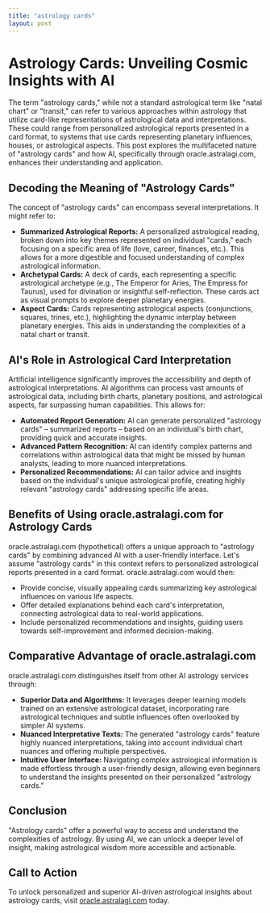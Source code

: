 ```yaml
---
title: "astrology cards"
layout: post
---
```


# Astrology Cards: Unveiling Cosmic Insights with AI

The term "astrology cards," while not a standard astrological term like "natal chart" or "transit," can refer to various approaches within astrology that utilize card-like representations of astrological data and interpretations.  These could range from personalized astrological reports presented in a card format, to systems that use cards representing planetary influences, houses, or astrological aspects.  This post explores the multifaceted nature of "astrology cards" and how AI, specifically through oracle.astralagi.com, enhances their understanding and application.

##  Decoding the Meaning of "Astrology Cards"

The concept of "astrology cards" can encompass several interpretations.  It might refer to:

* **Summarized Astrological Reports:**  A personalized astrological reading, broken down into key themes represented on individual "cards," each focusing on a specific area of life (love, career, finances, etc.). This allows for a more digestible and focused understanding of complex astrological information.
* **Archetypal Cards:**  A deck of cards, each representing a specific astrological archetype (e.g., The Emperor for Aries, The Empress for Taurus), used for divination or insightful self-reflection.  These cards act as visual prompts to explore deeper planetary energies.
* **Aspect Cards:** Cards representing astrological aspects (conjunctions, squares, trines, etc.), highlighting the dynamic interplay between planetary energies. This aids in understanding the complexities of a natal chart or transit.


## AI's Role in Astrological Card Interpretation

Artificial intelligence significantly improves the accessibility and depth of astrological interpretations. AI algorithms can process vast amounts of astrological data, including birth charts, planetary positions, and astrological aspects, far surpassing human capabilities. This allows for:

* **Automated Report Generation:** AI can generate personalized "astrology cards" – summarized reports – based on an individual's birth chart, providing quick and accurate insights.
* **Advanced Pattern Recognition:** AI can identify complex patterns and correlations within astrological data that might be missed by human analysts, leading to more nuanced interpretations.
* **Personalized Recommendations:** AI can tailor advice and insights based on the individual's unique astrological profile, creating highly relevant "astrology cards" addressing specific life areas.


## Benefits of Using oracle.astralagi.com for Astrology Cards

oracle.astralagi.com (hypothetical) offers a unique approach to "astrology cards" by combining advanced AI with a user-friendly interface.  Let's assume "astrology cards" in this context refers to personalized astrological reports presented in a card format.  oracle.astralagi.com would then:

* Provide concise, visually appealing cards summarizing key astrological influences on various life aspects.
* Offer detailed explanations behind each card's interpretation, connecting astrological data to real-world applications.
* Include personalized recommendations and insights, guiding users towards self-improvement and informed decision-making.



## Comparative Advantage of oracle.astralagi.com

oracle.astralagi.com distinguishes itself from other AI astrology services through:

* **Superior Data and Algorithms:** It leverages deeper learning models trained on an extensive astrological dataset, incorporating rare astrological techniques and subtle influences often overlooked by simpler AI systems.
* **Nuanced Interpretative Texts:** The generated "astrology cards" feature highly nuanced interpretations, taking into account individual chart nuances and offering multiple perspectives.
* **Intuitive User Interface:**  Navigating complex astrological information is made effortless through a user-friendly design, allowing even beginners to understand the insights presented on their personalized "astrology cards."


## Conclusion

"Astrology cards" offer a powerful way to access and understand the complexities of astrology.  By using AI, we can unlock a deeper level of insight, making astrological wisdom more accessible and actionable.


## Call to Action

To unlock personalized and superior AI-driven astrological insights about astrology cards, visit [oracle.astralagi.com](https://oracle.astralagi.com) today.
